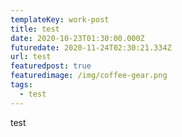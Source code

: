```yaml
---
templateKey: work-post
title: test
date: 2020-10-23T01:30:00.000Z
futuredate: 2020-11-24T02:30:21.334Z
url: test
featuredpost: true
featuredimage: /img/coffee-gear.png
tags:
  - test
---
```

test